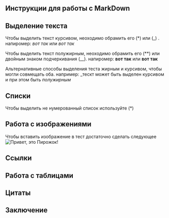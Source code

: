 ## Инструкции для работы с MarkDown

## Выделение текста

Чтобы выделить текст курсивом, неоходимо обрамить его (*) или (_) . напиромер: *вот так* или _вот так_

Чтобы выделить текст полужирным, неоходимо обрамить его (**) или двойным знаком подчеркивания (__). напиромер: **вот так** или __вот так__

Альтернативные способы выделения теста жирным и курсивом, чтобы могли совмещать оба. например: _тескт может быть выделен курсивом и при этом быть *полужирным*

## Списки
Чтобы выделить не нумерованный список используйте (*)
## Работа с изображениями

Чтобы вставить изображение в тест достаточно сделать следующее 
![Привет, это Пирожок!](kira.jpg)

## Ссылки

## Работа с таблицами

## Цитаты

## Заключение
